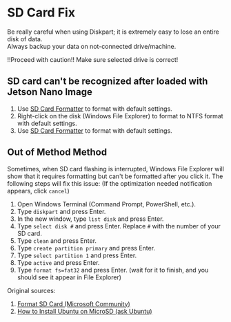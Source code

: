 # SD Card Fix

Be really careful when using Diskpart; it is extremely easy to lose an entire disk of data.  
Always backup your data on not-connected drive/machine.  

:bangbang:Proceed with caution:bangbang: Make sure selected drive is correct!

## SD card can't be recognized after loaded with Jetson Nano Image

1. Use [SD Card Formatter](https://www.sdcard.org/downloads/formatter/) to format with default settings.
2. Right-click on the disk (Windows File Explorer) to format to NTFS format with default settings.
3. Use [SD Card Formatter](https://www.sdcard.org/downloads/formatter/) to format with default settings.

## Out of Method Method

Sometimes, when SD card flashing is interrupted, Windows File Explorer will show that it requires formatting but can't be formatted after you click it. The following steps will fix this issue: (If the optimization needed notification appears, click ```cancel```)

1. Open Windows Terminal (Command Prompt, PowerShell, etc.).
2. Type ```diskpart``` and press Enter.
3. In the new window, type ```list disk``` and press Enter.
4. Type ```select disk #``` and press Enter. Replace ```#``` with the number of your SD card.
5. Type ```clean``` and press Enter.
6. Type ```create partition primary``` and press Enter.
7. Type ```select partition 1``` and press Enter.
8. Type ```active``` and press Enter.
9. Type ```format fs=fat32``` and press Enter. (wait for it to finish, and you should see it appear in File Explorer)

Original sources:

1. [Format SD Card (Microsoft Community)](https://answers.microsoft.com/en-us/windows/forum/all/format-sd-card/8177d725-b12d-4d1c-a799-efcb3df3c53f)
2. [How to Install Ubuntu on MicroSD (ask Ubuntu)](https://askubuntu.com/questions/1126409/how-to-install-ubuntu-on-microsd)
